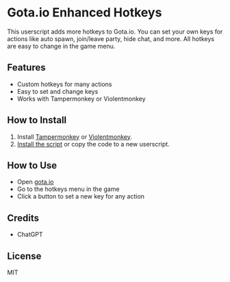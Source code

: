 # Gota.io Enhanced Hotkeys

This userscript adds more hotkeys to Gota.io. You can set your own keys for actions like auto spawn, join/leave party, hide chat, and more. All hotkeys are easy to change in the game menu.

## Features
- Custom hotkeys for many actions
- Easy to set and change keys
- Works with Tampermonkey or Violentmonkey

## How to Install
1. Install [Tampermonkey](https://www.tampermonkey.net/) or [Violentmonkey](https://violentmonkey.github.io/).
2. [Install the script](https://raw.githubusercontent.com/Tnsh1/gota-enhanced-hotkeys/main/gota-enhanced-hotkeys.user.js) or copy the code to a new userscript.

## How to Use
- Open [gota.io](https://gota.io/web/)
- Go to the hotkeys menu in the game
- Click a button to set a new key for any action

## Credits
- ChatGPT 

## License
MIT
